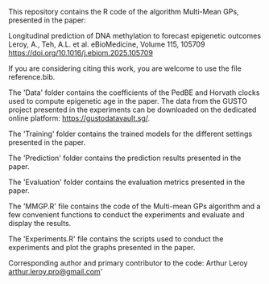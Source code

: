 This repository contains the R code of the algorithm Multi-Mean GPs, presented in the paper:  

Longitudinal prediction of DNA methylation to forecast epigenetic outcomes
Leroy, A., Teh, A.L. et al.
eBioMedicine, Volume 115, 105709  
https://doi.org/10.1016/j.ebiom.2025.105709

If you are considering citing this work, you are welcome to use the file reference.bib.

The 'Data' folder contains the coefficients of the PedBE and Horvath clocks used to compute epigenetic age in the paper. The data from the GUSTO project presented in the experiments can be downloaded on the dedicated online platform: https://gustodatavault.sg/.

The 'Training' folder contains the trained models for the different settings presented in the paper.

The 'Prediction' folder contains the prediction results presented in the paper.

The 'Evaluation' folder contains the evaluation metrics presented in the paper.

The 'MMGP.R' file contains the code of the Multi-mean GPs algorithm and a few convenient functions to conduct the experiments and evaluate and display the results.

The 'Experiments.R' file contains the scripts used to conduct the experiments and plot the graphs presented in the paper.

Corresponding author and primary contributor to the code:
Arthur Leroy
arthur.leroy.pro@gmail.com' 
